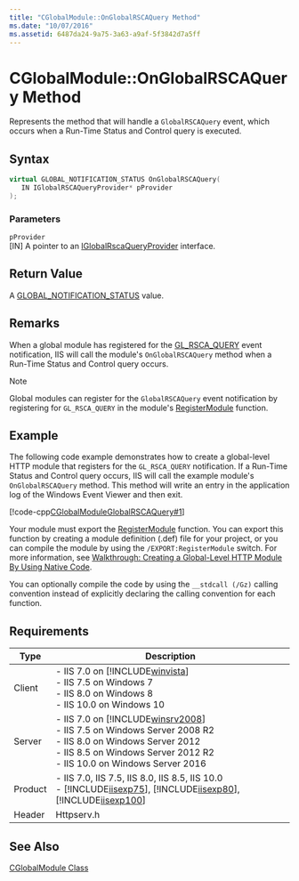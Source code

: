 ```yaml
---
title: "CGlobalModule::OnGlobalRSCAQuery Method"
ms.date: "10/07/2016"
ms.assetid: 6487da24-9a75-3a63-a9af-5f3842d7a5ff
---
```

# CGlobalModule::OnGlobalRSCAQuery Method
Represents the method that will handle a `GlobalRSCAQuery` event, which occurs when a Run-Time Status and Control query is executed.  
  
## Syntax  
  
```cpp  
virtual GLOBAL_NOTIFICATION_STATUS OnGlobalRSCAQuery(  
   IN IGlobalRSCAQueryProvider* pProvider  
);  
```  
  
### Parameters  
 `pProvider`  
 [IN] A pointer to an [IGlobalRscaQueryProvider](../../web-development-reference/native-code-api-reference/iglobalrscaqueryprovider-interface.md) interface.  
  
## Return Value  
 A [GLOBAL_NOTIFICATION_STATUS](../../web-development-reference/native-code-api-reference/global-notification-status-enumeration.md) value.  
  
## Remarks  
 When a global module has registered for the [GL_RSCA_QUERY](../../web-development-reference/native-code-api-reference/request-processing-constants.md) event notification, IIS will call the module's `OnGlobalRSCAQuery` method when a Run-Time Status and Control query occurs.  
  
> [!NOTE]
>  Global modules can register for the `GlobalRSCAQuery` event notification by registering for `GL_RSCA_QUERY` in the module's [RegisterModule](../../web-development-reference/native-code-api-reference/pfn-registermodule-function.md) function.  
  
## Example  
 The following code example demonstrates how to create a global-level HTTP module that registers for the `GL_RSCA_QUERY` notification. If a Run-Time Status and Control query occurs, IIS will call the example module's `OnGlobalRSCAQuery` method. This method will write an entry in the application log of the Windows Event Viewer and then exit.  
  
 [!code-cpp[CGlobalModuleGlobalRSCAQuery#1](../../../samples/snippets/cpp/VS_Snippets_IIS/IIS7/CGlobalModuleGlobalRSCAQuery/cpp/CGlobalModuleGlobalRSCAQuery.cpp#1)]  
  
 Your module must export the [RegisterModule](../../web-development-reference/native-code-api-reference/pfn-registermodule-function.md) function. You can export this function by creating a module definition (.def) file for your project, or you can compile the module by using the `/EXPORT:RegisterModule` switch. For more information, see [Walkthrough: Creating a Global-Level HTTP Module By Using Native Code](../../web-development-reference/native-code-development-overview/walkthrough-creating-a-global-level-http-module-by-using-native-code.md).  
  
 You can optionally compile the code by using the `__stdcall (/Gz)` calling convention instead of explicitly declaring the calling convention for each function.  
  
## Requirements  
  
|Type|Description|  
|----------|-----------------|  
|Client|-   IIS 7.0 on [!INCLUDE[winvista](../../wmi-provider/includes/winvista-md.md)]<br />-   IIS 7.5 on Windows 7<br />-   IIS 8.0 on Windows 8<br />-   IIS 10.0 on Windows 10|  
|Server|-   IIS 7.0 on [!INCLUDE[winsrv2008](../../wmi-provider/includes/winsrv2008-md.md)]<br />-   IIS 7.5 on Windows Server 2008 R2<br />-   IIS 8.0 on Windows Server 2012<br />-   IIS 8.5 on Windows Server 2012 R2<br />-   IIS 10.0 on Windows Server 2016|  
|Product|-   IIS 7.0, IIS 7.5, IIS 8.0, IIS 8.5, IIS 10.0<br />-   [!INCLUDE[iisexp75](../../web-development-reference/native-code-api-reference/includes/iisexp75-md.md)], [!INCLUDE[iisexp80](../../web-development-reference/native-code-api-reference/includes/iisexp80-md.md)], [!INCLUDE[iisexp100](../../web-development-reference/native-code-api-reference/includes/iisexp100-md.md)]|  
|Header|Httpserv.h|  
  
## See Also  
 [CGlobalModule Class](../../web-development-reference/native-code-api-reference/cglobalmodule-class.md)
